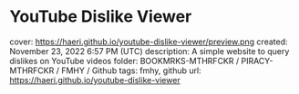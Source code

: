 # YouTube Dislike Viewer

cover: https://haeri.github.io/youtube-dislike-viewer/preview.png
created: November 23, 2022 6:57 PM (UTC)
description: A simple website to query dislikes on YouTube videos
folder: BOOKMRKS-MTHRFCKR / PIRACY-MTHRFCKR / FMHY / Github
tags: fmhy, github
url: https://haeri.github.io/youtube-dislike-viewer